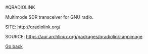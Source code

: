 #QRADIOLINK

 Multimode SDR transceiver for GNU radio.

 SITE: http://qradiolink.org/

 SOURCE: https://aur.archlinux.org/packages/qradiolink-appimage

 [Go back](https://portable-linux-apps.github.io/apps.html)
